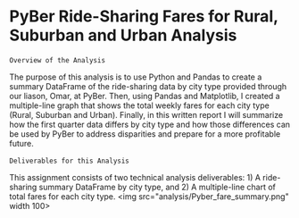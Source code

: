 # PyBer Ride-Sharing Fares for Rural, Suburban and Urban Analysis

    Overview of the Analysis

The purpose of this analysis is to use Python and Pandas to create a summary DataFrame of the ride-sharing data by city type provided through our liason, Omar, at PyBer. Then, using Pandas and Matplotlib, I created a multiple-line graph that shows the total weekly fares for each city type (Rural, Suburban and Urban). Finally, in this written report I will summarize how the first quarter data differs by city type and how those differences can be used by PyBer to address disparities and prepare for a more profitable future.

    Deliverables for this Analysis
 
 This assignment consists of two technical analysis deliverables: 
    1) A ride-sharing summary DataFrame by city type, and 
    2) A multiple-line chart of total fares for each city type.
<img src="analysis/Pyber_fare_summary.png" width 100>



